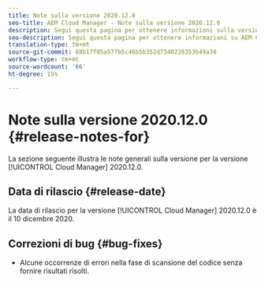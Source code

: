 ```yaml
---
title: Note sulla versione 2020.12.0
seo-title: AEM Cloud Manager - Note sulla versione 2020.12.0
description: Segui questa pagina per ottenere informazioni sulla versione 2020.12.0 di Cloud Manager
seo-description: Segui questa pagina per ottenere informazioni su AEM Cloud Manager Release 2020.12.0
translation-type: tm+mt
source-git-commit: 88b17f05a577b5c46b5b352d7340228353b49a38
workflow-type: tm+mt
source-wordcount: '66'
ht-degree: 15%

---
```


# Note sulla versione 2020.12.0 {#release-notes-for}

La sezione seguente illustra le note generali sulla versione per la versione [!UICONTROL Cloud Manager] 2020.12.0.

## Data di rilascio {#release-date}

La data di rilascio per la versione [!UICONTROL Cloud Manager] 2020.12.0 è il 10 dicembre 2020.

## Correzioni di bug {#bug-fixes}

* Alcune occorrenze di errori nella fase di scansione del codice senza fornire risultati risolti.
